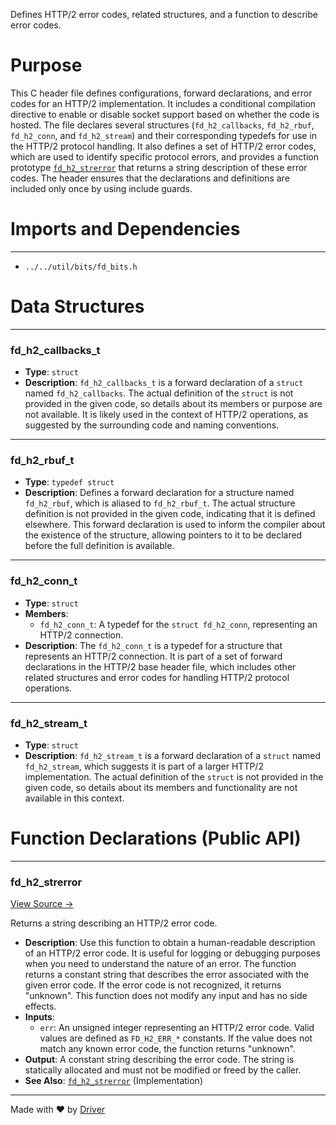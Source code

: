 <!--------------------------------------------------------------------------------->
<!-- IMPORTANT: This file is auto-generated by Driver (https://driver.ai). -------->
<!-- Manual edits may be overwritten on future commits. --------------------------->
<!--------------------------------------------------------------------------------->

Defines HTTP/2 error codes, related structures, and a function to describe error codes.

# Purpose
This C header file defines configurations, forward declarations, and error codes for an HTTP/2 implementation. It includes a conditional compilation directive to enable or disable socket support based on whether the code is hosted. The file declares several structures (`fd_h2_callbacks`, `fd_h2_rbuf`, `fd_h2_conn`, and `fd_h2_stream`) and their corresponding typedefs for use in the HTTP/2 protocol handling. It also defines a set of HTTP/2 error codes, which are used to identify specific protocol errors, and provides a function prototype [`fd_h2_strerror`](<#fd_h2_strerror>) that returns a string description of these error codes. The header ensures that the declarations and definitions are included only once by using include guards.
# Imports and Dependencies

---
- `../../util/bits/fd_bits.h`


# Data Structures

---
### fd\_h2\_callbacks\_t
- **Type**: ``struct``
- **Description**: `fd_h2_callbacks_t` is a forward declaration of a `struct` named `fd_h2_callbacks`. The actual definition of the `struct` is not provided in the given code, so details about its members or purpose are not available. It is likely used in the context of HTTP/2 operations, as suggested by the surrounding code and naming conventions.


---
### fd\_h2\_rbuf\_t
- **Type**: `typedef struct`
- **Description**: Defines a forward declaration for a structure named `fd_h2_rbuf`, which is aliased to `fd_h2_rbuf_t`. The actual structure definition is not provided in the given code, indicating that it is defined elsewhere. This forward declaration is used to inform the compiler about the existence of the structure, allowing pointers to it to be declared before the full definition is available.


---
### fd\_h2\_conn\_t
- **Type**: ``struct``
- **Members**:
    - `fd_h2_conn_t`: A typedef for the `struct fd_h2_conn`, representing an HTTP/2 connection.
- **Description**: The `fd_h2_conn_t` is a typedef for a structure that represents an HTTP/2 connection. It is part of a set of forward declarations in the HTTP/2 base header file, which includes other related structures and error codes for handling HTTP/2 protocol operations.


---
### fd\_h2\_stream\_t
- **Type**: ``struct``
- **Description**: `fd_h2_stream_t` is a forward declaration of a `struct` named `fd_h2_stream`, which suggests it is part of a larger HTTP/2 implementation. The actual definition of the `struct` is not provided in the given code, so details about its members and functionality are not available in this context.


# Function Declarations (Public API)

---
### fd\_h2\_strerror<!-- {{#callable_declaration:fd_h2_strerror}} -->
[View Source →](<../../../../../src/waltz/h2/fd_h2_base.h#L50>)

Returns a string describing an HTTP/2 error code.
- **Description**: Use this function to obtain a human-readable description of an HTTP/2 error code. It is useful for logging or debugging purposes when you need to understand the nature of an error. The function returns a constant string that describes the error associated with the given error code. If the error code is not recognized, it returns "unknown". This function does not modify any input and has no side effects.
- **Inputs**:
    - `err`: An unsigned integer representing an HTTP/2 error code. Valid values are defined as `FD_H2_ERR_*` constants. If the value does not match any known error code, the function returns "unknown".
- **Output**: A constant string describing the error code. The string is statically allocated and must not be modified or freed by the caller.
- **See Also**: [`fd_h2_strerror`](<fd_h2_proto.c.md#fd_h2_strerror>)  (Implementation)



---
Made with ❤️ by [Driver](https://www.driver.ai/)